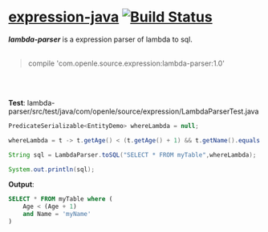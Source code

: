 # [expression-java](https://github.com/iwangxiaodong/expression-java) [![Build Status](https://travis-ci.org/iwangxiaodong/expression-java.svg?branch=master)](https://travis-ci.org/iwangxiaodong/expression-java)

***lambda-parser*** is a expression parser of lambda to sql.
<br />
<br />
> compile 'com.openle.source.expression:lambda-parser:1.0'
<br />
<br />

**Test**: lambda-parser/src/test/java/com/openle/source/expression/LambdaParserTest.java
```java
PredicateSerializable<EntityDemo> whereLambda = null;

whereLambda = t -> t.getAge() < (t.getAge() + 1) && t.getName().equals("myName") && true;

String sql = LambdaParser.toSQL("SELECT * FROM myTable",whereLambda);

System.out.println(sql);
```

**Output**:
```sql
SELECT * FROM myTable where (
    Age < (Age + 1)
    and Name = 'myName'
)
```

